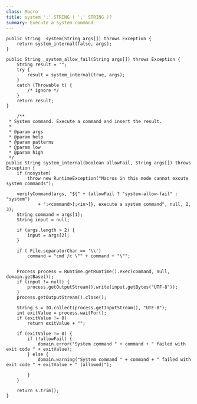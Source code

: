```yaml
---
class: Macro
title: system ';' STRING ( ';' STRING )?
summary: Execute a system command
---
```




	public String _system(String args[]) throws Exception {
		return system_internal(false, args);
	}

	public String _system_allow_fail(String args[]) throws Exception {
		String result = "";
		try {
			result = system_internal(true, args);
		}
		catch (Throwable t) {
			/* ignore */
		}
		return result;
	}

		/**
	 * System command. Execute a command and insert the result.
	 * 
	 * @param args
	 * @param help
	 * @param patterns
	 * @param low
	 * @param high
	 */
	public String system_internal(boolean allowFail, String args[]) throws Exception {
		if (nosystem)
			throw new RuntimeException("Macros in this mode cannot excute system commands");

		verifyCommand(args, "${" + (allowFail ? "system-allow-fail" : "system")
				+ ";<command>[;<in>]}, execute a system command", null, 2, 3);
		String command = args[1];
		String input = null;

		if (args.length > 2) {
			input = args[2];
		}
		
		if ( File.separatorChar == '\\')
			command = "cmd /c \"" + command + "\"";
		

		Process process = Runtime.getRuntime().exec(command, null, domain.getBase());
		if (input != null) {
			process.getOutputStream().write(input.getBytes("UTF-8"));
		}
		process.getOutputStream().close();

		String s = IO.collect(process.getInputStream(), "UTF-8");
		int exitValue = process.waitFor();
		if (exitValue != 0)
			return exitValue + "";

		if (exitValue != 0) {
			if (!allowFail) {
				domain.error("System command " + command + " failed with exit code " + exitValue);
			} else {
				domain.warning("System command " + command + " failed with exit code " + exitValue + " (allowed)");

			}
		}

		return s.trim();
	}
	